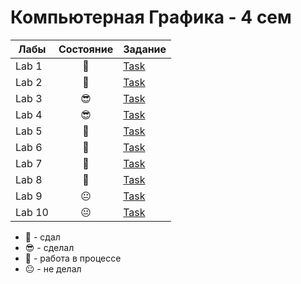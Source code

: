 # Компьютерная Графика - 4 сем
| Лабы  |     Состояние     | Задание|
| ------------- |:-------------:| ----|
| Lab 1| 🤙 |<a href="../../blob/master/lab_1/README.md">Task</a>|
| Lab 2| 🤙 |<a href="../../blob/master/lab_2/README.md">Task</a>|
| Lab 3| 😎 |<a href="../../blob/master/lab_3/README.md">Task</a>|
| Lab 4| 😎 |<a href="../../blob/master/lab_4/README.md">Task</a>
| Lab 5| 🤙 |<a href="../../blob/master/lab_5/README.md">Task</a>|
| Lab 6| 🤙 |<a href="../../blob/master/lab_6/README.md">Task</a>|
| Lab 7| 🤙 |<a href="../../blob/master/lab_7/README.md">Task</a>|
| Lab 8| 🤙 |<a href="../../blob/master/lab_8/README.md">Task</a>|
| Lab 9| 😐 |<a href="../../blob/master/lab_9/README.md">Task</a>|
| Lab 10|😐 |<a href="../../blob/master/lab_10/README.md">Task</a>|

- 🤙 - сдал
- 😎 - сделал
- 🤔 - работа в процессе
- 😐 - не делал
